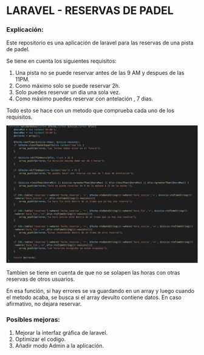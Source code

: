 # LARAVEL - RESERVAS DE PADEL

### Explicación:

Este repositorio es una aplicación de laravel para las reservas de una pista de padel.

Se tiene en cuenta los siguientes requisitos:

1. Una pista no se puede reservar antes de las 9 AM y despues de las 11PM.
2. Como máximo solo se puede reservar 2h.
3. Solo puedes reservar un dia una sola vez.
4. Como máximo puedes reservar con antelación , 7 dias.

Todo esto se hace con un metodo que comprueba cada uno de los requisitos.

![](Laravel-Funcion.png) 

Tambien se tiene en cuenta de que no se solapen las horas con otras reservas de otros usuarios.

En esa función, si hay errores se va guardando en un array y luego cuando el metodo acaba, se busca si el array devulto contiene datos. En caso afirmativo, no dejara reservar.

### Posibles mejoras:

1. Mejorar la interfaz gráfica de laravel.
2. Optimizar el codigo.
3. Añadir modo Admin a la aplicación.
